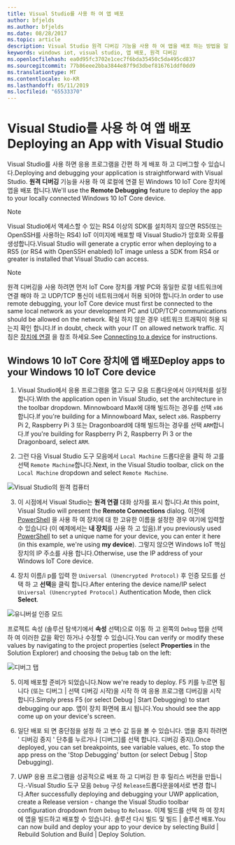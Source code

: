 ```yaml
---
title: Visual Studio를 사용 하 여 앱 배포
author: bfjelds
ms.author: bfjelds
ms.date: 08/28/2017
ms.topic: article
description: Visual Studio 원격 디버깅 기능을 사용 하 여 앱을 배포 하는 방법을 알아봅니다.
keywords: windows iot, visual studio, 앱 배포, 원격 디버깅
ms.openlocfilehash: ea0d95fc3702e1cec7f6bda35450c5da495cd837
ms.sourcegitcommit: 77b86eee2bba3844e87f9d3dbef816761ddf0dd9
ms.translationtype: MT
ms.contentlocale: ko-KR
ms.lasthandoff: 05/11/2019
ms.locfileid: "65533370"
---
```

# <a name="deploying-an-app-with-visual-studio"></a><span data-ttu-id="7968e-104">Visual Studio를 사용 하 여 앱 배포</span><span class="sxs-lookup"><span data-stu-id="7968e-104">Deploying an App with Visual Studio</span></span>

<span data-ttu-id="7968e-105">Visual Studio를 사용 하면 응용 프로그램을 간편 하 게 배포 하 고 디버그할 수 있습니다.</span><span class="sxs-lookup"><span data-stu-id="7968e-105">Deploying and debugging your application is straightforward with Visual Studio.</span></span> <span data-ttu-id="7968e-106">**원격 디버깅** 기능을 사용 하 여 로컬에 연결 된 Windows 10 IoT Core 장치에 앱을 배포 합니다.</span><span class="sxs-lookup"><span data-stu-id="7968e-106">We'll use the **Remote Debugging** feature to deploy the app to your locally connected Windows 10 IoT Core device.</span></span> 

> [!NOTE]
> <span data-ttu-id="7968e-107">Visual Studio에서 액세스할 수 있는 RS4 이상의 SDK를 설치하지 않으면 RS5(또는 OpenSSH를 사용하는 RS4) IoT 이미지에 배포할 때 Visual Studio가 암호화 오류를 생성합니다.</span><span class="sxs-lookup"><span data-stu-id="7968e-107">Visual Studio will generate a cryptic error when deploying to a RS5 (or RS4 with OpenSSH enabled) IoT image unless a SDK from RS4 or greater is installed that Visual Studio can access.</span></span>

> [!NOTE]
> <span data-ttu-id="7968e-108">원격 디버깅을 사용 하려면 먼저 IoT Core 장치를 개발 PC와 동일한 로컬 네트워크에 연결 해야 하 고 UDP/TCP 통신이 네트워크에서 허용 되어야 합니다.</span><span class="sxs-lookup"><span data-stu-id="7968e-108">In order to use remote debugging, your IoT Core device must first be connected to the same local network as your development PC and UDP/TCP communications should be allowed on the network.</span></span> <span data-ttu-id="7968e-109">확실 하지 않은 경우 네트워크 트래픽이 허용 되는지 확인 합니다.</span><span class="sxs-lookup"><span data-stu-id="7968e-109">If in doubt, check with your IT on allowed network traffic.</span></span> <span data-ttu-id="7968e-110">지침은 [장치에 연결](../connect-your-device/SetupWiFi.md) 을 참조 하세요.</span><span class="sxs-lookup"><span data-stu-id="7968e-110">See [Connecting to a device](../connect-your-device/SetupWiFi.md) for instructions.</span></span>

## <a name="deploy-apps-to-your-windows-10-iot-core-device"></a><span data-ttu-id="7968e-111">Windows 10 IoT Core 장치에 앱 배포</span><span class="sxs-lookup"><span data-stu-id="7968e-111">Deploy apps to your Windows 10 IoT Core device</span></span>

1. <span data-ttu-id="7968e-112">Visual Studio에서 응용 프로그램을 열고 도구 모음 드롭다운에서 아키텍처를 설정 합니다.</span><span class="sxs-lookup"><span data-stu-id="7968e-112">With the application open in Visual Studio, set the architecture in the toolbar dropdown.</span></span> <span data-ttu-id="7968e-113">Minnowboard Max에 대해 빌드하는 경우를 선택 `x86`합니다.</span><span class="sxs-lookup"><span data-stu-id="7968e-113">If you're building for a Minnowboard Max, select `x86`.</span></span> <span data-ttu-id="7968e-114">Raspberry Pi 2, Raspberry Pi 3 또는 Dragonboard에 대해 빌드하는 경우를 선택 `ARM`합니다.</span><span class="sxs-lookup"><span data-stu-id="7968e-114">If you're building for Raspberry Pi 2, Raspberry Pi 3 or the Dragonboard, select `ARM`.</span></span>

2. <span data-ttu-id="7968e-115">그런 다음 Visual Studio 도구 모음에서 `Local Machine` 드롭다운을 클릭 하 고를 선택 `Remote Machine`합니다.</span><span class="sxs-lookup"><span data-stu-id="7968e-115">Next, in the Visual Studio toolbar, click on the `Local Machine` dropdown and select `Remote Machine`.</span></span>

![Visual Studio의 원격 컴퓨터](../media/AppDeployment/remote-vs.png)

3. <span data-ttu-id="7968e-117">이 시점에서 Visual Studio는 **원격 연결** 대화 상자를 표시 합니다.</span><span class="sxs-lookup"><span data-stu-id="7968e-117">At this point, Visual Studio will present the **Remote Connections** dialog.</span></span> <span data-ttu-id="7968e-118">이전에 [PowerShell](../connect-your-device/PowerShell.md) 을 사용 하 여 장치에 대 한 고유한 이름을 설정한 경우 여기에 입력할 수 있습니다 (이 예제에서는 **내 장치**를 사용 하 고 있음).</span><span class="sxs-lookup"><span data-stu-id="7968e-118">If you previously used [PowerShell](../connect-your-device/PowerShell.md) to set a unique name for your device, you can enter it here (in this example, we're using **my device**).</span></span> <span data-ttu-id="7968e-119">그렇지 않으면 Windows IoT 핵심 장치의 IP 주소를 사용 합니다.</span><span class="sxs-lookup"><span data-stu-id="7968e-119">Otherwise, use the IP address of your Windows IoT Core device.</span></span>

4. <span data-ttu-id="7968e-120">장치 이름/i p를 입력 한 `Universal (Unencrypted Protocol)` 후 인증 모드를 선택 하 고 **선택**을 클릭 합니다.</span><span class="sxs-lookup"><span data-stu-id="7968e-120">After entering the device name/IP select `Universal (Unencrypted Protocol)` Authentication Mode, then click **Select**.</span></span> 

![유니버설 인증 모드](../media/AppDeployment/remote-connections.png)

<span data-ttu-id="7968e-122">프로젝트 속성 (솔루션 탐색기에서 **속성** 선택)으로 이동 하 고 왼쪽의 `Debug` 탭을 선택 하 여 이러한 값을 확인 하거나 수정할 수 있습니다.</span><span class="sxs-lookup"><span data-stu-id="7968e-122">You can verify or modify these values by navigating to the project properties (select **Properties** in the Solution Explorer) and choosing the `Debug` tab on the left:</span></span>

![디버그 탭](../media/AppDeployment/debug-tab.png)

5. <span data-ttu-id="7968e-124">이제 배포할 준비가 되었습니다.</span><span class="sxs-lookup"><span data-stu-id="7968e-124">Now we're ready to deploy.</span></span> <span data-ttu-id="7968e-125">F5 키를 누르면 됩니다 (또는 디버그 | 선택 디버깅 시작)을 시작 하 여 응용 프로그램 디버깅을 시작 합니다.</span><span class="sxs-lookup"><span data-stu-id="7968e-125">Simply press F5 (or select Debug | Start Debugging) to start debugging our app.</span></span> <span data-ttu-id="7968e-126">앱이 장치 화면에 표시 됩니다.</span><span class="sxs-lookup"><span data-stu-id="7968e-126">You should see the app come up on your device's screen.</span></span>

6. <span data-ttu-id="7968e-127">일단 배포 되 면 중단점을 설정 하 고 변수 값 등을 볼 수 있습니다. 앱을 중지 하려면 ' 디버깅 중지 ' 단추를 누르거나 [디버그]를 선택 합니다. 디버깅 중지).</span><span class="sxs-lookup"><span data-stu-id="7968e-127">Once deployed, you can set breakpoints, see variable values, etc. To stop the app press on the 'Stop Debugging' button (or select Debug | Stop Debugging).</span></span>

7. <span data-ttu-id="7968e-128">UWP 응용 프로그램을 성공적으로 배포 하 고 디버깅 한 후 릴리스 버전을 만듭니다.-Visual Studio 도구 모음 `Debug` 구성 `Release`드롭다운을에서로 변경 합니다.</span><span class="sxs-lookup"><span data-stu-id="7968e-128">After successfully deploying and debugging your UWP application, create a Release version - change the Visual Studio toolbar configuration dropdown from `Debug` to `Release`.</span></span>  <span data-ttu-id="7968e-129">이제 빌드를 선택 하 여 장치에 앱을 빌드하고 배포할 수 있습니다. 솔루션 다시 빌드 및 빌드 | 솔루션 배포.</span><span class="sxs-lookup"><span data-stu-id="7968e-129">You can now build and deploy your app to your device by selecting Build | Rebuild Solution and Build | Deploy Solution.</span></span>
